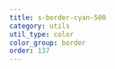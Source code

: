 ```yaml
---
title: s-border-cyan-500
category: utils
util_type: color
color_group: border
order: 137
---
```

<div class="s-border-cyan-500"></div>
